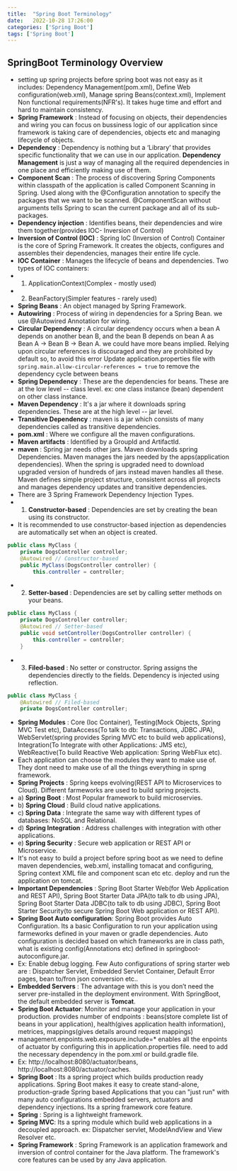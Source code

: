 ```yaml
---
title:  "Spring Boot Terminology"
date:   2022-10-28 17:26:00
categories: ['Spring Boot']
tags: ['Spring Boot']
---
```


## SpringBoot Terminology Overview
* setting up spring projects before spring boot was not easy as it includes: Dependency Management(pom.xml), Define Web configuration(web.xml), Manage spring Beans(context.xml), Implement Non functional requirements(NFR's). It takes huge time and effort and hard to maintain consistency.
* **Spring Framework** : Instead of focusing on objects, their dependencies and wiring you can focus on bussiness logic of our application since framework is taking care of dependencies, objects etc and managing lifecycle of objects.
* **Dependency** :  Dependency is nothing but a ‘Library’ that provides specific functionality that we can use in our application. **Dependency Management** is just a way of managing all the required dependencies in one place and efficiently making use of them. 
* **Component Scan** : The process of discovering Spring Components within classpath of the application is called Component Scanning in Spring. Used along with the @Configuration annotation to specify the packages that we want to be scanned. @ComponentScan without arguments tells Spring to scan the current package and all of its sub-packages.
* **Dependency injection** : Identifies beans, their dependencies and wire them together(provides IOC- Inversion of Control)
* **Inversion of Control (IOC)** : Spring IoC (Inversion of Control) Container is the core of Spring Framework. It creates the objects, configures and assembles their dependencies, manages their entire life cycle.
* **IOC Container** : Manages the lifecycle of beans and dependencies. Two types of IOC containers: 
* 1) ApplicationContext(Complex - mostly used) 
* 2) BeanFactory(Simpler features - rarely used)
* **Spring Beans** : An object managed by Spring Framework.
* **Autowiring** : Process of wiring in dependencies for a Spring Bean. we use @Autowired Annotation for wiring.
* **Circular Dependency** : A circular dependency occurs when a bean A depends on another bean B, and the bean B depends on bean A as Bean A → Bean B → Bean A. we could have more beans implied. Relying upon circular references is discouraged and they are prohibited by default so, to avoid this error Update application.properties file with `spring.main.allow-circular-references = true` to remove the dependency cycle between beans
* **Spring Dependency** : These are the dependencies for beans. These are at the low level -- class level. ex: one class instance (bean) dependent on other class instance.
* **Maven Dependency** : It's a jar where it downloads spring dependencies. These are at the high level -- jar level.
* **Transitive Dependency** : maven is a jar which consists of many dependencies called as transitive dependencies.
* **pom.xml** : Where we configure all the maven configurations.
* **Maven artifacts** : Identified by a GroupId and ArtifactId.
* **maven** : Spring jar needs other jars. Maven downloads spring Dependencies. Maven manages the jars needed by the apps(application dependencies). When the spring is upgraded need to download upgraded version of hundreds of jars instead maven handles all these. Maven defines simple project structure, consistent across all projects and manages dependency updates and transitive dependencies.
* There are 3 Spring Framework Dependency Injection Types. 
* 1) **Constructor-based** : Dependencies are set by creating the bean using its constructor.
* It is recommended to use constructor-based injection as dependencies are automatically set when an object is created.

``` java
public class MyClass {
    private DogsController controller;
    @Autowired // Constructor-based
    public MyClass(DogsController controller) {
        this.controller = controller;
```
* 2) **Setter-based** : Dependencies are set by calling setter methods on your beans.

``` java
public class MyClass {
    private DogsController controller;
    @Autowired // Setter-based
    public void setController(DogsController controller) {
        this.controller = controller;
    }
```
* 3) **Filed-based** : No setter or constructor. Spring assigns the dependencies directly to the fields. Dependency is injected using reflection.

``` java
public class MyClass {
    @Autowired // Filed-based
    private DogsController controller;
```

* **Spring Modules** : Core (Ioc Container), Testing(Mock Objects, Spring MVC Test etc), DataAccess(To talk to db: Transactions, JDBC JPA), WebServlet(spring provides Spring MVC etc to build web applications), Integration(To Integrate with other Applications: JMS etc), WebReactive(To build Reactive Web application: Spring WebFlux etc).
* Each application can choose the modules they want to make use of. They dont need to make use of all the things everything in sprng framework.
* **Spring Projects** : Spring keeps evolving(REST API to Microservices to Cloud). Different farmeworks are used to build spring projects.
* a) **Spring Boot** : Most Popular framework to build microservies.
* b) **Spring Cloud** : Build cloud native applications.
* c) **Spring Data** : Integrate the same way with different types of databases: NoSQL and Relational.
* d) **Spring Integration** : Address challenges with integration with other applications.
* e) **Spring Security** : Secure web application or REST API or Microservice.
* It's not easy to build a project before spring boot as we need to define maven dependencies, web.xml, installing tomacat and configuring, Spring context XML file and component scan etc etc. deploy and run the application on tomcat.
* **Important Dependencies** : Spring Boot Starter Web(for Web Application and REST API), Spring Boot Starter Data JPA(to talk to db using JPA), Spring Boot Starter Data JDBC(to talk to db using JDBC), Spring Boot Starter Security(to secure Spring Boot Web application or REST API).
* **Spring Boot Auto configuration**: Spring Boot provides Auto Configuration. Its a basic Configuration to run your application using farmeworks defined in your maven or gradle dependencies. Auto configuration is decided based on which frameworks are in class path, what is existing config(Annotations etc) defined in springboot-autoconfigure.jar.
* Ex: Enable debug logging. Few Auto configurations of spring starter web are : Dispatcher Servlet, Embedded Servlet Container, Default Error pages, bean to/fron json conversion etc..
* **Embedded Servers** : The advantage with this is you don’t need the server pre-installed in the deployment environment. With SpringBoot, the default embedded server is **Tomcat**.
* **Spring Boot Actuator**: Monitor and manage your application in your production. provides number of endpoints : beans(store complete list of beans in your application), health(gives application health information), metrices, mappings(gives details around request mappings)
* management.enpoints.web.exposure.include=* enables all the enpoints of actuator by configuring this in application.properties file. need to add the necessary dependency in the pom.xml or build.gradle file.
* Ex: http://localhost:8080/actuator/beans, http://localhost:8080/actuator/caches.
* **Spring Boot** : Its a spring project which builds production ready applications. Spring Boot makes it easy to create stand-alone, production-grade Spring based Applications that you can "just run" with many auto configurations embedded servers, actuators and dependency injections. Its a spring framework core feature.
* **Spring** : Spring is a lightweight framework.
* **Spring MVC**: Its a spring module which build web applications in a decoupled approach. ex: Dispatcher servlet, ModelAndView and View Resolver etc.
* **Spring Framework** : Spring Framework is an application framework and inversion of control container for the Java platform. The framework's core features can be used by any Java application.